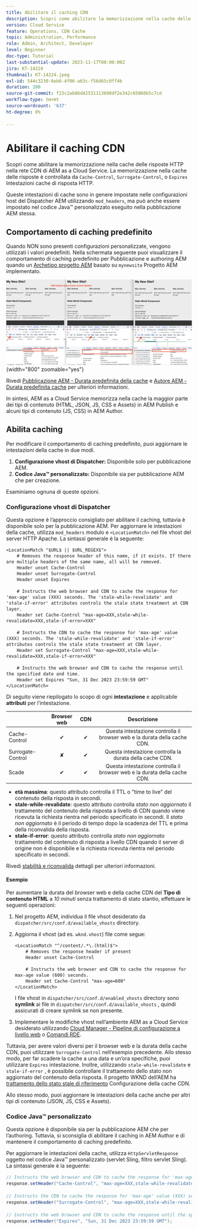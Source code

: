 ```yaml
---
title: Abilitare il caching CDN
description: Scopri come abilitare la memorizzazione nella cache delle risposte HTTP nella rete CDN di AEM as a Cloud Service.
version: Cloud Service
feature: Operations, CDN Cache
topic: Administration, Performance
role: Admin, Architect, Developer
level: Beginner
doc-type: Tutorial
last-substantial-update: 2023-11-17T00:00:00Z
jira: KT-14224
thumbnail: KT-14224.jpeg
exl-id: 544c3230-6eb6-4f06-a63c-f56d65c0ff4b
duration: 200
source-git-commit: f23c2ab86d42531113690df2e342c65060b5c7cd
workflow-type: tm+mt
source-wordcount: '637'
ht-degree: 0%

---
```


# Abilitare il caching CDN

Scopri come abilitare la memorizzazione nella cache delle risposte HTTP nella rete CDN di AEM as a Cloud Service. La memorizzazione nella cache delle risposte è controllata da `Cache-Control`, `Surrogate-Control`, o `Expires` Intestazioni cache di risposta HTTP.

Queste intestazioni di cache sono in genere impostate nelle configurazioni host del Dispatcher AEM utilizzando `mod_headers`, ma può anche essere impostato nel codice Java™ personalizzato eseguito nella pubblicazione AEM stessa.

## Comportamento di caching predefinito

Quando NON sono presenti configurazioni personalizzate, vengono utilizzati i valori predefiniti. Nella schermata seguente puoi visualizzare il comportamento di caching predefinito per Pubblicazione e authoring AEM quando un [Archetipo progetto AEM](https://github.com/adobe/aem-project-archetype) basato su `mynewsite` Progetto AEM implementato.

![Comportamento di caching predefinito](../assets/how-to/aem-publish-default-cache-headers.png){width="800" zoomable="yes"}

Rivedi [Pubblicazione AEM - Durata predefinita della cache](https://experienceleague.adobe.com/docs/experience-manager-learn/cloud-service/caching/publish.html#cdn-cache-life) e [Autore AEM - Durata predefinita cache](https://experienceleague.adobe.com/docs/experience-manager-learn/cloud-service/caching/author.html?#default-cache-life) per ulteriori informazioni.

In sintesi, AEM as a Cloud Service memorizza nella cache la maggior parte dei tipi di contenuto (HTML, JSON, JS, CSS e Assets) in AEM Publish e alcuni tipi di contenuto (JS, CSS) in AEM Author.

## Abilita caching

Per modificare il comportamento di caching predefinito, puoi aggiornare le intestazioni della cache in due modi.

1. **Configurazione vhost di Dispatcher:** Disponibile solo per pubblicazione AEM.
1. **Codice Java™ personalizzato:** Disponibile sia per pubblicazione AEM che per creazione.

Esaminiamo ognuna di queste opzioni.

### Configurazione vhost di Dispatcher

Questa opzione è l’approccio consigliato per abilitare il caching, tuttavia è disponibile solo per la pubblicazione AEM. Per aggiornare le intestazioni della cache, utilizza `mod_headers` modulo e `<LocationMatch>` nel file vhost del server HTTP Apache. La sintassi generale è la seguente:

```
<LocationMatch "$URL$ || $URL_REGEX$">
    # Removes the response header of this name, if it exists. If there are multiple headers of the same name, all will be removed.
    Header unset Cache-Control
    Header unset Surrogate-Control
    Header unset Expires

    # Instructs the web browser and CDN to cache the response for 'max-age' value (XXX) seconds. The 'stale-while-revalidate' and 'stale-if-error' attributes controls the stale state treatment at CDN layer.
    Header set Cache-Control "max-age=XXX,stale-while-revalidate=XXX,stale-if-error=XXX"
    
    # Instructs the CDN to cache the response for 'max-age' value (XXX) seconds. The 'stale-while-revalidate' and 'stale-if-error' attributes controls the stale state treatment at CDN layer.
    Header set Surrogate-Control "max-age=XXX,stale-while-revalidate=XXX,stale-if-error=XXX"
    
    # Instructs the web browser and CDN to cache the response until the specified date and time.
    Header set Expires "Sun, 31 Dec 2023 23:59:59 GMT"
</LocationMatch>
```

Di seguito viene riepilogato lo scopo di ogni **intestazione** e applicabile **attributi** per l’intestazione.

|                     | Browser web | CDN | Descrizione |
|---------------------|:-----------:|:---------:|:-----------:|
| Cache-Control | ✔ | ✔ | Questa intestazione controlla il browser web e la durata della cache CDN. |
| Surrogate-Control | ✘ | ✔ | Questa intestazione controlla la durata della cache CDN. |
| Scade | ✔ | ✔ | Questa intestazione controlla il browser web e la durata della cache CDN. |


- **età massima**: questo attributo controlla il TTL o &quot;time to live&quot; del contenuto della risposta in secondi.
- **stale-while-revalidate**: questo attributo controlla _stato non aggiornato_ il trattamento del contenuto della risposta a livello di CDN quando viene ricevuta la richiesta rientra nel periodo specificato in secondi. Il _stato non aggiornato_ è il periodo di tempo dopo la scadenza del TTL e prima della riconvalida della risposta.
- **stale-if-error**: questo attributo controlla _stato non aggiornato_ trattamento del contenuto di risposta a livello CDN quando il server di origine non è disponibile e la richiesta ricevuta rientra nel periodo specificato in secondi.

Rivedi [stabilità e riconvalida](https://developer.fastly.com/learning/concepts/edge-state/cache/stale/) dettagli per ulteriori informazioni.

#### Esempio

Per aumentare la durata del browser web e della cache CDN del **Tipo di contenuto HTML** a _10 minuti_ senza trattamento di stato stantio, effettuare le seguenti operazioni:

1. Nel progetto AEM, individua il file vhsot desiderato da `dispatcher/src/conf.d/available_vhosts` directory.
1. Aggiorna il vhost (ad es. `wknd.vhost`) file come segue:

   ```
   <LocationMatch "^/content/.*\.(html)$">
       # Removes the response header if present
       Header unset Cache-Control
   
       # Instructs the web browser and CDN to cache the response for max-age value (600) seconds.
       Header set Cache-Control "max-age=600"
   </LocationMatch>
   ```

   I file vhost in `dispatcher/src/conf.d/enabled_vhosts` directory sono **symlink** ai file in `dispatcher/src/conf.d/available_vhosts` , quindi assicurati di creare symlink se non presente.
1. Implementare le modifiche vhost nell’ambiente AEM as a Cloud Service desiderato utilizzando [Cloud Manager - Pipeline di configurazione a livello web](https://experienceleague.adobe.com/docs/experience-manager-cloud-service/content/implementing/using-cloud-manager/cicd-pipelines/introduction-ci-cd-pipelines.html?#web-tier-config-pipelines) o [Comandi RDE](https://experienceleague.adobe.com/docs/experience-manager-learn/cloud-service/developing/rde/how-to-use.html?lang=en#deploy-apache-or-dispatcher-configuration).

Tuttavia, per avere valori diversi per il browser web e la durata della cache CDN, puoi utilizzare `Surrogate-Control` nell’esempio precedente. Allo stesso modo, per far scadere la cache a una data e un’ora specifiche, puoi utilizzare `Expires` intestazione. Inoltre, utilizzando `stale-while-revalidate` e `stale-if-error` , è possibile controllare il trattamento dello stato non aggiornato del contenuto della risposta. Il progetto WKND dell’AEM ha [trattamento dello stato stale di riferimento](https://github.com/adobe/aem-guides-wknd/blob/main/dispatcher/src/conf.d/available_vhosts/wknd.vhost#L150-L155) Configurazione della cache CDN.

Allo stesso modo, puoi aggiornare le intestazioni della cache anche per altri tipi di contenuto (JSON, JS, CSS e Assets).

### Codice Java™ personalizzato

Questa opzione è disponibile sia per la pubblicazione AEM che per l’authoring. Tuttavia, si sconsiglia di abilitare il caching in AEM Author e di mantenere il comportamento di caching predefinito.

Per aggiornare le intestazioni della cache, utilizza `HttpServletResponse` oggetto nel codice Java™ personalizzato (servlet Sling, filtro servlet Sling). La sintassi generale è la seguente:

```java
// Instructs the web browser and CDN to cache the response for 'max-age' value (XXX) seconds. The 'stale-while-revalidate' and 'stale-if-error' attributes controls the stale state treatment at CDN layer.
response.setHeader("Cache-Control", "max-age=XXX,stale-while-revalidate=XXX,stale-if-error=XXX");

// Instructs the CDN to cache the response for 'max-age' value (XXX) seconds. The 'stale-while-revalidate' and 'stale-if-error' attributes controls the stale state treatment at CDN layer.
response.setHeader("Surrogate-Control", "max-age=XXX,stale-while-revalidate=XXX,stale-if-error=XXX");

// Instructs the web browser and CDN to cache the response until the specified date and time.
response.setHeader("Expires", "Sun, 31 Dec 2023 23:59:59 GMT");
```
